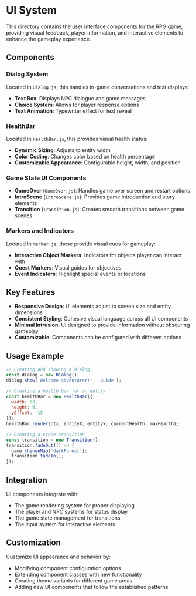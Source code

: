 # UI System

This directory contains the user interface components for the RPG game, providing visual feedback, player information, and interactive elements to enhance the gameplay experience.

## Components

### Dialog System

Located in `Dialog.js`, this handles in-game conversations and text displays:

- **Text Box**: Displays NPC dialogue and game messages
- **Choice System**: Allows for player response options
- **Text Animation**: Typewriter effect for text reveal

### HealthBar

Located in `HealthBar.js`, this provides visual health status:

- **Dynamic Sizing**: Adjusts to entity width
- **Color Coding**: Changes color based on health percentage
- **Customizable Appearance**: Configurable height, width, and position

### Game State UI Components

- **GameOver** (`GameOver.js`): Handles game over screen and restart options
- **IntroScene** (`IntroScene.js`): Provides game introduction and story elements
- **Transition** (`Transition.js`): Creates smooth transitions between game scenes

### Markers and Indicators

Located in `Marker.js`, these provide visual cues for gameplay:

- **Interactive Object Markers**: Indicators for objects player can interact with
- **Quest Markers**: Visual guides for objectives
- **Event Indicators**: Highlight special events or locations

## Key Features

- **Responsive Design**: UI elements adjust to screen size and entity dimensions
- **Consistent Styling**: Cohesive visual language across all UI components
- **Minimal Intrusion**: UI designed to provide information without obscuring gameplay
- **Customizable**: Components can be configured with different options

## Usage Example

```javascript
// Creating and showing a dialog
const dialog = new Dialog();
dialog.show('Welcome adventurer!', 'Guide');

// Creating a health bar for an entity
const healthBar = new HealthBar({
  width: 50,
  height: 6,
  yOffset: -15
});
healthBar.render(ctx, entityX, entityY, currentHealth, maxHealth);

// Creating a scene transition
const transition = new Transition();
transition.fadeOut(() => {
  game.changeMap('darkForest');
  transition.fadeIn();
});
```

## Integration

UI components integrate with:

- The game rendering system for proper displaying
- The player and NPC systems for status display
- The game state management for transitions
- The input system for interactive elements

## Customization

Customize UI appearance and behavior by:

- Modifying component configuration options
- Extending component classes with new functionality
- Creating theme variants for different game areas
- Adding new UI components that follow the established patterns
